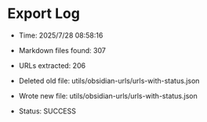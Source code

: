 # Export Log
- Time: 2025/7/28 08:58:16

- Markdown files found: 307
- URLs extracted: 206
- Deleted old file: utils/obsidian-urls/urls-with-status.json
- Wrote new file: utils/obsidian-urls/urls-with-status.json
- Status: SUCCESS
